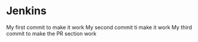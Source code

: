 # Jenkins
My first commit to make it work
My second commit ti make it work
My third commit to make the PR section work
